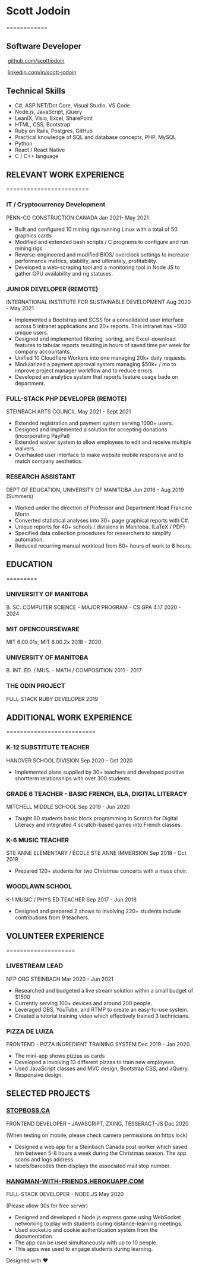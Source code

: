 # Scott Jodoin
============

## Software Developer

 [github.com/scottjodoin](https://github.com/scottjodoin)

 [linkedin.com/in/scott-jodoin](https://linkedin.com/in/scott-jodoin/)

## Technical Skills

*   C#, ASP.NET/Dot Core, Visual Studio, VS Code
*   Node.js, JavaScript, jQuery
*   LeanIX, Visio, Excel, SharePoint
*   HTML, CSS, Bootstrap
*   Ruby on Rails, Postgres, GitHub
*   Practical knowledge of SQL and database concepts, PHP, MySQL
*   Python
*   React / React Native
*   C / C++ language

## RELEVANT WORK EXPERIENCE
========================

### IT / Cryptocurrency Development  
PENN-CO CONSTRUCTION CANADA Jan 2021- May 2021

*   Built and configured 10 mining rigs running Linux with a total of 50 graphics cards
*   Modified and extended bash scripts / C programs to configure and run mining rigs
*   Reverse-engineered and modified BIOS/ overclock settings to increase performance metrics, stability, and ultimately, profitability.
*   Developed a web-scraping tool and a monitoring tool in Node JS to gather GPU availability and rig statuses.

### JUNIOR DEVELOPER (REMOTE)  
INTERNATIONAL INSTITUTE FOR SUSTAINABLE DEVELOPMENT Aug 2020 - May 2021

*   Implemented a Bootstrap and SCSS for a consolidated user interface across 5 intranet applications and 20+ reports. This intranet has ~500 unique users.
*   Designed and implemented filtering, sorting, and Excel-download features to tabular reports resulting in hours of saved time per week for company accountants.
*   Unified 10 Cloudflare Workers into one managing 20k+ daily requests.
*   Modularized a payment approval system managing $50k+ / mo to improve project manager workflow and to reduce errors.
*   Developed an analytics system that reports feature usage bade on department.

### FULL-STACK PHP DEVELOPER (REMOTE)  
STEINBACH ARTS COUNCIL May 2021 - Sept 2021

*   Extended registration and payment system serving 1000+ users.
*   Designed and implemented a solution for accepting donations (incorporating PayPal)
*   Extended waiver system to allow employees to edit and receive multiple waivers.
*   Overhauled user interface to make website mobile responsive and to match company aesthetics.

### RESEARCH ASSISTANT  
DEPT OF EDUCATION, UNIVERSITY OF MANITOBA Jun 2016 - Aug 2019 (Summers)

*   Worked under the direction of Professor and Department Head Francine Morin.
*   Converted statistical analyses into 30+ page graphical reports with C#.
*   Unique reports for 40+ schools / divisions in Manitoba. (LaTeX / PDF)
*   Specified data collection procedures for researchers to simplify automation.
*   Reduced recurring manual workload from 60+ hours of work to 8 hours.

## EDUCATION
=========

### UNIVERSITY OF MANITOBA  
B. SC. COMPUTER SCIENCE - MAJOR PROGRAM - CS GPA 4.17 2020 - 2024

### MIT OPENCOURSEWARE  
MIT 6.00.01x, MIT 6.00.2x 2018 - 2020

### UNIVERSITY OF MANITOBA  
B. INT. ED. / MUS. - MATH / COMPOSITION 2011 - 2017

### THE ODIN PROJECT  
FULL STACK RUBY DEVELOPER 2019

## ADDITIONAL WORK EXPERIENCE
==========================

### K-12 SUBSTITUTE TEACHER  
HANOVER SCHOOL DIVISION Sep 2020 - Oct 2020

*   Implemented plans supplied by 30+ teachers and developed positive shortterm relationships with over 300 students.

### GRADE 6 TEACHER - BASIC FRENCH, ELA, DIGITAL LITERACY  
MITCHELL MIDDLE SCHOOL Sep 2019 - Jun 2020

*   Taught 80 students basic block programming in Scratch for Digital Literacy and integrated 4 scratch-based games into French classes.

### K-6 MUSIC TEACHER  
STE ANNE ELEMENTARY / ÉCOLE STE ANNE IMMERSION Sep 2018 - Oct 2019

*   Prepared 120+ students for two Christmas concerts with a mass choir.

### WOODLAWN SCHOOL  
K-1 MUSIC / PHYS ED TEACHER Sep 2017 - Jun 2018

*   Designed and prepared 2 shows to involving 220+ students include contributions from 9 teachers.

## VOLUNTEER EXPERIENCE
====================

### LIVESTREAM LEAD  
NFP ORG STEINBACH Mar 2020 - Jun 2021

*   Researched and budgeted a live stream solution within a small budget of $1500
*   Currently serving 100+ devices and around 200 people.
*   Leveraged OBS, YouTube, and RTMP to create an easy-to-use system.
*   Created a tutorial training video which effectively trained 3 technicians.

### PIZZA DE LUIZA  
FRONTEND - PIZZA INGREDIENT TRAINING SYSTEM Dec 2019 - Jan 2020

*   The mini-app shows pizzas as cards
*   Developed a involving 13 different pizzas to train new employees.
*   Used JavaScript classes and MVC design, Bootstrap CSS, and JQuery.
*   Responsive design.

## SELECTED PROJECTS

### [STOPBOSS.CA](https://scottjodoin.github.io/stopboss/)  
FRONTEND DEVELOPER - JAVASCRIPT, ZXING, TESSERACT-JS Dec 2020

(When testing on mobile, please check camera permissions on https lock)

*   Designed a web app for a Steinbach Canada post worker which saved him between 5-8 hours a week during the Christmas season. The app scans and logs address
*   labels/barcodes then displays the associated mail stop number.

### [HANGMAN-WITH-FRIENDS.HEROKUAPP.COM](https://hangman-with-friends.herokuapp.com)  
FULL-STACK DEVELOPER - NODE.JS May 2020

(Please allow 30s for free server)

*   Designed and developed a Node.js express game using WebSocket networking to play with students during distance-learning meetings.
*   Used socket.io and cookie authentication system from the documentation.
*   The app can be used simultaneously with up to 10 people.
*   This apps was used to engage students during learning.


Designed with ❤